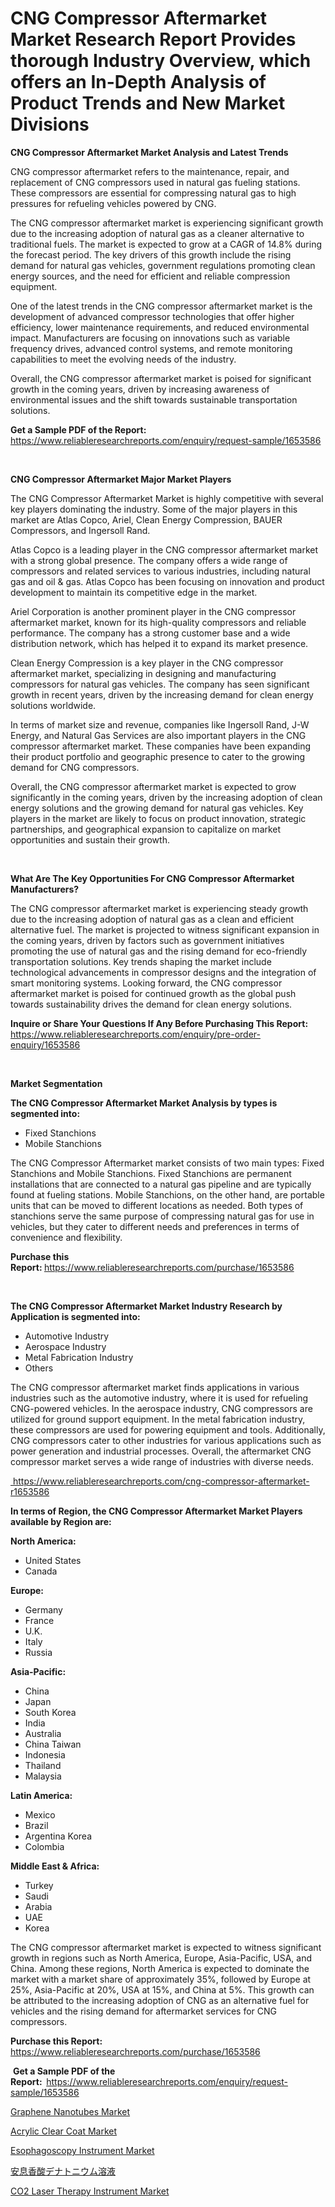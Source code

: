 <p><h1>CNG Compressor Aftermarket Market Research Report Provides thorough Industry Overview, which offers an In-Depth Analysis of Product Trends and New Market Divisions</h1></p><p><strong>CNG Compressor Aftermarket Market Analysis and Latest Trends</strong></p>
<p><p>CNG compressor aftermarket refers to the maintenance, repair, and replacement of CNG compressors used in natural gas fueling stations. These compressors are essential for compressing natural gas to high pressures for refueling vehicles powered by CNG.</p><p>The CNG compressor aftermarket market is experiencing significant growth due to the increasing adoption of natural gas as a cleaner alternative to traditional fuels. The market is expected to grow at a CAGR of 14.8% during the forecast period. The key drivers of this growth include the rising demand for natural gas vehicles, government regulations promoting clean energy sources, and the need for efficient and reliable compression equipment.</p><p>One of the latest trends in the CNG compressor aftermarket market is the development of advanced compressor technologies that offer higher efficiency, lower maintenance requirements, and reduced environmental impact. Manufacturers are focusing on innovations such as variable frequency drives, advanced control systems, and remote monitoring capabilities to meet the evolving needs of the industry.</p><p>Overall, the CNG compressor aftermarket market is poised for significant growth in the coming years, driven by increasing awareness of environmental issues and the shift towards sustainable transportation solutions.</p></p>
<p><strong>Get a Sample PDF of the Report:&nbsp;</strong> <a href="https://www.reliableresearchreports.com/enquiry/request-sample/1653586">https://www.reliableresearchreports.com/enquiry/request-sample/1653586</a></p>
<p>&nbsp;</p>
<p><strong>CNG Compressor Aftermarket Major Market Players</strong></p>
<p><p>The CNG Compressor Aftermarket Market is highly competitive with several key players dominating the industry. Some of the major players in this market are Atlas Copco, Ariel, Clean Energy Compression, BAUER Compressors, and Ingersoll Rand.</p><p>Atlas Copco is a leading player in the CNG compressor aftermarket market with a strong global presence. The company offers a wide range of compressors and related services to various industries, including natural gas and oil & gas. Atlas Copco has been focusing on innovation and product development to maintain its competitive edge in the market.</p><p>Ariel Corporation is another prominent player in the CNG compressor aftermarket market, known for its high-quality compressors and reliable performance. The company has a strong customer base and a wide distribution network, which has helped it to expand its market presence.</p><p>Clean Energy Compression is a key player in the CNG compressor aftermarket market, specializing in designing and manufacturing compressors for natural gas vehicles. The company has seen significant growth in recent years, driven by the increasing demand for clean energy solutions worldwide.</p><p>In terms of market size and revenue, companies like Ingersoll Rand, J-W Energy, and Natural Gas Services are also important players in the CNG compressor aftermarket market. These companies have been expanding their product portfolio and geographic presence to cater to the growing demand for CNG compressors.</p><p>Overall, the CNG compressor aftermarket market is expected to grow significantly in the coming years, driven by the increasing adoption of clean energy solutions and the growing demand for natural gas vehicles. Key players in the market are likely to focus on product innovation, strategic partnerships, and geographical expansion to capitalize on market opportunities and sustain their growth.</p></p>
<p>&nbsp;</p>
<p><strong>What Are The Key Opportunities For CNG Compressor Aftermarket Manufacturers?</strong></p>
<p><p>The CNG compressor aftermarket market is experiencing steady growth due to the increasing adoption of natural gas as a clean and efficient alternative fuel. The market is projected to witness significant expansion in the coming years, driven by factors such as government initiatives promoting the use of natural gas and the rising demand for eco-friendly transportation solutions. Key trends shaping the market include technological advancements in compressor designs and the integration of smart monitoring systems. Looking forward, the CNG compressor aftermarket market is poised for continued growth as the global push towards sustainability drives the demand for clean energy solutions.</p></p>
<p><strong>Inquire or Share Your Questions If Any Before Purchasing This Report:</strong> <a href="https://www.reliableresearchreports.com/enquiry/pre-order-enquiry/1653586">https://www.reliableresearchreports.com/enquiry/pre-order-enquiry/1653586</a></p>
<p>&nbsp;</p>
<p><strong>Market Segmentation</strong></p>
<p><strong>The CNG Compressor Aftermarket Market Analysis by types is segmented into:</strong></p>
<p><ul><li>Fixed Stanchions</li><li>Mobile Stanchions</li></ul></p>
<p><p>The CNG Compressor Aftermarket market consists of two main types: Fixed Stanchions and Mobile Stanchions. Fixed Stanchions are permanent installations that are connected to a natural gas pipeline and are typically found at fueling stations. Mobile Stanchions, on the other hand, are portable units that can be moved to different locations as needed. Both types of stanchions serve the same purpose of compressing natural gas for use in vehicles, but they cater to different needs and preferences in terms of convenience and flexibility.</p></p>
<p><strong>Purchase this Report:&nbsp;</strong><a href="https://www.reliableresearchreports.com/purchase/1653586">https://www.reliableresearchreports.com/purchase/1653586</a></p>
<p>&nbsp;</p>
<p><strong>The CNG Compressor Aftermarket Market Industry Research by Application is segmented into:</strong></p>
<p><ul><li>Automotive Industry</li><li>Aerospace Industry</li><li>Metal Fabrication Industry</li><li>Others</li></ul></p>
<p><p>The CNG compressor aftermarket market finds applications in various industries such as the automotive industry, where it is used for refueling CNG-powered vehicles. In the aerospace industry, CNG compressors are utilized for ground support equipment. In the metal fabrication industry, these compressors are used for powering equipment and tools. Additionally, CNG compressors cater to other industries for various applications such as power generation and industrial processes. Overall, the aftermarket CNG compressor market serves a wide range of industries with diverse needs.</p></p>
<p><a href="https://www.reliableresearchreports.com/cng-compressor-aftermarket-r1653586">&nbsp;https://www.reliableresearchreports.com/cng-compressor-aftermarket-r1653586</a></p>
<p><strong>In terms of Region, the CNG Compressor Aftermarket Market Players available by Region are:</strong></p>
<p>
    <p> <strong> North America: </strong>
        <ul>
            <li>United States</li>
            <li>Canada</li>
        </ul>
        </p> 
    <p> <strong> Europe: </strong>
        <ul>
            <li>Germany</li>
            <li>France</li>
            <li>U.K.</li>
            <li>Italy</li>
            <li>Russia</li>
        </ul>
        </p> 
    <p> <strong> Asia-Pacific: </strong>
        <ul>
            <li>China</li>
            <li>Japan</li>
            <li>South Korea</li>
            <li>India</li>
            <li>Australia</li>
            <li>China Taiwan</li>
            <li>Indonesia</li>
            <li>Thailand</li>
            <li>Malaysia</li>
        </ul>
        </p> 
    <p> <strong> Latin America: </strong>
        <ul>
            <li>Mexico</li>
            <li>Brazil</li>
            <li>Argentina Korea</li>
            <li>Colombia</li>
        </ul>
        </p> 
    <p> <strong> Middle East & Africa: </strong>
        <ul>
            <li>Turkey</li>
            <li>Saudi</li>
            <li>Arabia</li>
            <li>UAE</li>
            <li>Korea</li>
        </ul>
    </p>
    </p>
<p><p>The CNG compressor aftermarket market is expected to witness significant growth in regions such as North America, Europe, Asia-Pacific, USA, and China. Among these regions, North America is expected to dominate the market with a market share of approximately 35%, followed by Europe at 25%, Asia-Pacific at 20%, USA at 15%, and China at 5%. This growth can be attributed to the increasing adoption of CNG as an alternative fuel for vehicles and the rising demand for aftermarket services for CNG compressors.</p></p>
<p><strong>Purchase this Report: </strong><a href="https://www.reliableresearchreports.com/purchase/1653586">https://www.reliableresearchreports.com/purchase/1653586</a></p>
<p>&nbsp;<strong>Get a Sample PDF of the Report:&nbsp;&nbsp;</strong><a href="https://www.reliableresearchreports.com/enquiry/request-sample/1653586">https://www.reliableresearchreports.com/enquiry/request-sample/1653586</a></p>
<p><strong></strong></p>
<p><p><a href="https://www.linkedin.com/pulse/global-graphene-nanotubes-market-focus-application-end-use-seiqf">Graphene Nanotubes Market</a></p><p><a href="https://www.linkedin.com/pulse/acrylic-clear-coat-market-research-report-includes-analysis-0lfof">Acrylic Clear Coat Market</a></p><p><a href="https://github.com/maesanjaya8/Market-Research-Report-List-1/blob/main/esophagoscopy-instrument-market.md">Esophagoscopy Instrument Market</a></p><p><a href="https://github.com/TysonKub/Market-Research-Report-List-1/blob/main/3883983176381.md">安息香酸デナトニウム溶液</a></p><p><a href="https://github.com/bznecsdb5/Market-Research-Report-List-1/blob/main/co2-laser-therapy-instrument-market.md">CO2 Laser Therapy Instrument Market</a></p></p>